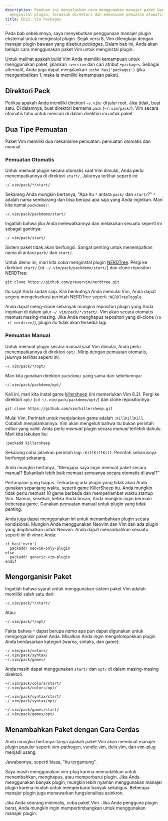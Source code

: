 ```yaml
---
description: Panduan ini menjelaskan cara menggunakan manajer paket bawaan Vim untuk
  menginstal plugin, termasuk direktori dan mekanisme pemuatan otomatis.
title: Ch23. Vim Packages
---
```


Pada bab sebelumnya, saya menyebutkan penggunaan manajer plugin eksternal untuk menginstal plugin. Sejak versi 8, Vim dilengkapi dengan manajer plugin bawaan yang disebut *packages*. Dalam bab ini, Anda akan belajar cara menggunakan paket Vim untuk menginstal plugin.

Untuk melihat apakah build Vim Anda memiliki kemampuan untuk menggunakan paket, jalankan `:version` dan cari atribut `+packages`. Sebagai alternatif, Anda juga dapat menjalankan `:echo has('packages')` (jika mengembalikan 1, maka ia memiliki kemampuan paket).

## Direktori Pack

Periksa apakah Anda memiliki direktori `~/.vim/` di jalur root. Jika tidak, buat satu. Di dalamnya, buat direktori bernama `pack` (`~/.vim/pack/`). Vim secara otomatis tahu untuk mencari di dalam direktori ini untuk paket.

## Dua Tipe Pemuatan

Paket Vim memiliki dua mekanisme pemuatan: pemuatan otomatis dan manual.

### Pemuatan Otomatis

Untuk memuat plugin secara otomatis saat Vim dimulai, Anda perlu menempatkannya di direktori `start/`. Jalurnya terlihat seperti ini:

```shell
~/.vim/pack/*/start/
```

Sekarang Anda mungkin bertanya, "Apa itu `*` antara `pack/` dan `start/`?" `*` adalah nama sembarang dan bisa berupa apa saja yang Anda inginkan. Mari kita namai `packdemo/`:

```shell
~/.vim/pack/packdemo/start/
```

Ingatlah bahwa jika Anda melewatkannya dan melakukan sesuatu seperti ini sebagai gantinya:

```shell
~/.vim/pack/start/
```

Sistem paket tidak akan berfungsi. Sangat penting untuk menempatkan nama di antara `pack/` dan `start/`.

Untuk demo ini, mari kita coba menginstal plugin [NERDTree](https://github.com/preservim/nerdtree). Pergi ke direktori `start/` (`cd ~/.vim/pack/packdemo/start/`) dan clone repositori NERDTree:

```shell
git clone https://github.com/preservim/nerdtree.git
```

Itu saja! Anda sudah siap. Kali berikutnya Anda memulai Vim, Anda dapat segera mengeksekusi perintah NERDTree seperti `:NERDTreeToggle`.

Anda dapat meng-clone sebanyak mungkin repositori plugin yang Anda inginkan di dalam jalur `~/.vim/pack/*/start/`. Vim akan secara otomatis memuat masing-masing. Jika Anda menghapus repositori yang di-clone (`rm -rf nerdtree/`), plugin itu tidak akan tersedia lagi.

### Pemuatan Manual

Untuk memuat plugin secara manual saat Vim dimulai, Anda perlu menempatkannya di direktori `opt/`. Mirip dengan pemuatan otomatis, jalurnya terlihat seperti ini:

```shell
~/.vim/pack/*/opt/
```

Mari kita gunakan direktori `packdemo/` yang sama dari sebelumnya:

```shell
~/.vim/pack/packdemo/opt/
```

Kali ini, mari kita instal game [killersheep](https://github.com/vim/killersheep) (ini memerlukan Vim 8.2). Pergi ke direktori `opt/` (`cd ~/.vim/pack/packdemo/opt/`) dan clone repositorinya:

```shell
git clone https://github.com/vim/killersheep.git
```

Mulai Vim. Perintah untuk menjalankan game adalah `:KillKillKill`. Cobalah menjalankannya. Vim akan mengeluh bahwa itu bukan perintah editor yang valid. Anda perlu *memuat* plugin secara *manual* terlebih dahulu. Mari kita lakukan itu:

```shell
:packadd killersheep
```

Sekarang coba jalankan perintah lagi `:KillKillKill`. Perintah seharusnya berfungsi sekarang.

Anda mungkin bertanya, "Mengapa saya ingin memuat paket secara manual? Bukankah lebih baik memuat semuanya secara otomatis di awal?"

Pertanyaan yang bagus. Terkadang ada plugin yang tidak akan Anda gunakan sepanjang waktu, seperti game KillerSheep itu. Anda mungkin tidak perlu memuat 10 game berbeda dan memperlambat waktu startup Vim. Namun, sesekali, ketika Anda bosan, Anda mungkin ingin bermain beberapa game. Gunakan pemuatan manual untuk plugin yang tidak penting.

Anda juga dapat menggunakan ini untuk menambahkan plugin secara kondisional. Mungkin Anda menggunakan Neovim dan Vim dan ada plugin yang dioptimalkan untuk Neovim. Anda dapat menambahkan sesuatu seperti ini di vimrc Anda:

```shell
if has('nvim')
  packadd! neovim-only-plugin
else
  packadd! generic-vim-plugin
endif
```

## Mengorganisir Paket

Ingatlah bahwa syarat untuk menggunakan sistem paket Vim adalah memiliki salah satu dari:

```shell
~/.vim/pack/*/start/
```

Atau:

```shell
~/.vim/pack/*/opt/
```

Fakta bahwa `*` dapat berupa *nama* apa pun dapat digunakan untuk mengorganisir paket Anda. Misalkan Anda ingin mengelompokkan plugin Anda berdasarkan kategori (warna, sintaks, dan game):

```shell
~/.vim/pack/colors/
~/.vim/pack/syntax/
~/.vim/pack/games/
```

Anda masih dapat menggunakan `start/` dan `opt/` di dalam masing-masing direktori.

```shell
~/.vim/pack/colors/start/
~/.vim/pack/colors/opt/

~/.vim/pack/syntax/start/
~/.vim/pack/syntax/opt/

~/.vim/pack/games/start/
~/.vim/pack/games/opt/
```

## Menambahkan Paket dengan Cara Cerdas

Anda mungkin bertanya-tanya apakah paket Vim akan membuat manajer plugin populer seperti vim-pathogen, vundle.vim, dein.vim, dan vim-plug menjadi usang.

Jawabannya, seperti biasa, "itu tergantung".

Saya masih menggunakan vim-plug karena memudahkan untuk menambahkan, menghapus, atau memperbarui plugin. Jika Anda menggunakan banyak plugin, mungkin lebih nyaman menggunakan manajer plugin karena mudah untuk memperbarui banyak sekaligus. Beberapa manajer plugin juga menawarkan fungsionalitas asinkron.

Jika Anda seorang minimalis, coba paket Vim. Jika Anda pengguna plugin berat, Anda mungkin ingin mempertimbangkan untuk menggunakan manajer plugin.